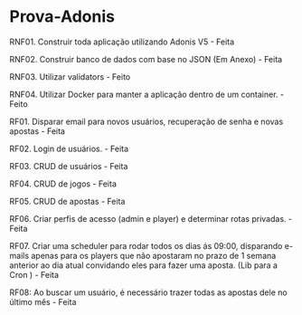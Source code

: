 # Prova-Adonis

RNF01. Construir toda aplicação utilizando Adonis V5 - Feita

RNF02. Construir banco de dados com base no JSON (Em Anexo) - Feita

RNF03. Utilizar validators - Feito

RNF04. Utilizar Docker para manter a aplicação dentro de um container. - Feito

RF01. Disparar email para novos usuários, recuperação de senha e novas apostas - Feita

RF02. Login de usuários. - Feita

RF03. CRUD de usuários - Feita

RF04. CRUD de jogos - Feita

RF05. CRUD de apostas - Feita

RF06. Criar perfis de acesso (admin e player) e determinar rotas privadas. - Feita

RF07. Criar uma scheduler para rodar todos os dias ás 09:00, disparando e-mails apenas para os players que não apostaram no prazo de 1 semana anterior ao dia atual convidando eles para fazer uma aposta. (Lib para a Cron ) - Feita

RF08: Ao buscar um usuário, é necessário trazer todas as apostas dele no último mês - Feita
